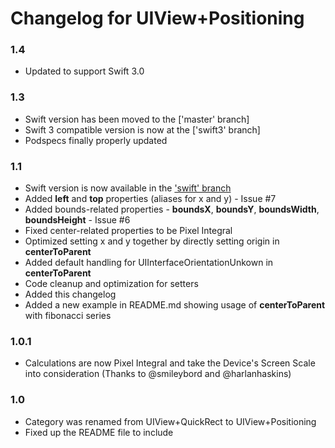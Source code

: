 # Changelog for UIView+Positioning

### 1.4
- Updated to support Swift 3.0

### 1.3
- Swift version has been moved to the ['master' branch]
- Swift 3 compatible version is now at the ['swift3' branch]
- Podspecs finally properly updated

### 1.1

- Swift version is now available in the ['swift' branch]
- Added **left** and **top** properties (aliases for x and y) - Issue #7
- Added bounds-related properties - **boundsX**, **boundsY**, **boundsWidth**, **boundsHeight** - Issue #6
- Fixed center-related properties to be Pixel Integral
- Optimized setting x and y together by directly setting origin in **centerToParent**
- Added default handling for UIInterfaceOrientationUnkown in **centerToParent**
- Code cleanup and optimization for setters
- Added this changelog
- Added a new example in README.md showing usage of **centerToParent** with fibonacci series

### 1.0.1

- Calculations are now Pixel Integral and take the Device's Screen Scale into consideration (Thanks to @smileybord and @harlanhaskins)

### 1.0

- Category was renamed from UIView+QuickRect to UIView+Positioning
- Fixed up the README file to include

['swift' branch]:https://github.com/freak4pc/UIView-Positioning/tree/swift
